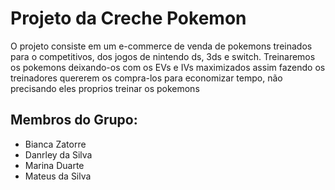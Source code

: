 <h1> Projeto da Creche Pokemon</h1>

<p> O projeto consiste em um e-commerce de venda de pokemons treinados para o competitivos, dos jogos de nintendo ds, 3ds e switch. Treinaremos os pokemons deixando-os com os EVs e IVs maximizados assim fazendo os treinadores quererem os compra-los para economizar tempo, não precisando eles proprios treinar os pokemons</p>

<h2>Membros do Grupo:</h2>
   <ul>
      <li> Bianca Zatorre</li>
      <li> Danrley da Silva</li>
      <li> Marina Duarte</li>
      <li> Mateus da Silva</li>
</ul>
